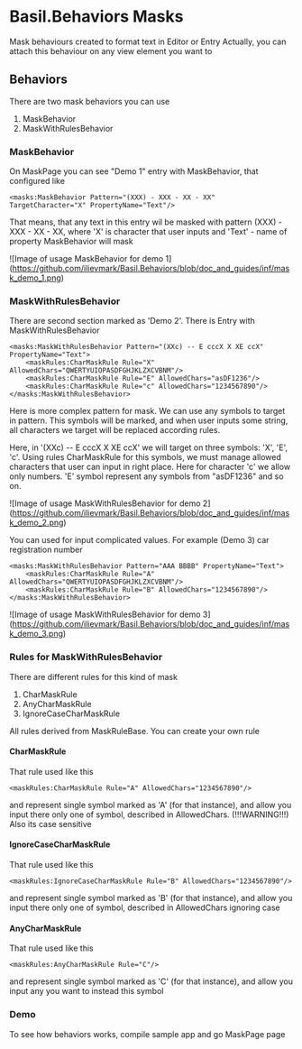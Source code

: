 # Basil.Behaviors Masks

Mask behaviours created to format text in Editor or Entry
Actually, you can attach this behaviour on any view element you want to

## Behaviors
There are two mask behaviors you can use

1. MaskBehavior
2. MaskWithRulesBehavior

### MaskBehavior
On MaskPage you can see "Demo 1" entry with MaskBehavior, that configured like

```
<masks:MaskBehavior Pattern="(XXX) - XXX - XX - XX" TargetCharacter="X" PropertyName="Text"/>
```

That means, that any text in this entry wil be masked with pattern (XXX) - XXX - XX - XX, where 'X' is character that user inputs
and 'Text' - name of property MaskBehavior will mask

![Image of usage MaskBehavior for demo 1]
(https://github.com/ilievmark/Basil.Behaviors/blob/doc_and_guides/inf/mask_demo_1.png)

### MaskWithRulesBehavior
There are second section marked as 'Demo 2'. There is Entry with MaskWithRulesBehavior

```
<masks:MaskWithRulesBehavior Pattern="(XXc) -- E cccX X XE ccX" PropertyName="Text">
    <maskRules:CharMaskRule Rule="X" AllowedChars="QWERTYUIOPASDFGHJKLZXCVBNM"/>
    <maskRules:CharMaskRule Rule="E" AllowedChars="asDF1236"/>
    <maskRules:CharMaskRule Rule="c" AllowedChars="1234567890"/>
</masks:MaskWithRulesBehavior>
```
Here is more complex pattern for mask. We can use any symbols to target in pattern. This symbols will be marked, and when user inputs
some string, all characters we target will be replaced according rules.

Here, in '(XXc) -- E cccX X XE ccX' we will target on three symbols: 'X', 'E', 'c'. Using rules CharMaskRule for this symbols,
we must manage allowed characters that user can input in right place. Here for character 'c' we allow only numbers. 'E' symbol represent
any symbols from "asDF1236" and so on.

![Image of usage MaskWithRulesBehavior for demo 2]
(https://github.com/ilievmark/Basil.Behaviors/blob/doc_and_guides/inf/mask_demo_2.png)

You can used for input complicated values. For example (Demo 3) car registration number

```
<masks:MaskWithRulesBehavior Pattern="AAA BBBB" PropertyName="Text">
    <maskRules:CharMaskRule Rule="A" AllowedChars="QWERTYUIOPASDFGHJKLZXCVBNM"/>
    <maskRules:CharMaskRule Rule="B" AllowedChars="1234567890"/>
</masks:MaskWithRulesBehavior>
```

![Image of usage MaskWithRulesBehavior for demo 3]
(https://github.com/ilievmark/Basil.Behaviors/blob/doc_and_guides/inf/mask_demo_3.png)

### Rules for MaskWithRulesBehavior
There are different rules for this kind of mask

1. CharMaskRule
2. AnyCharMaskRule
3. IgnoreCaseCharMaskRule

All rules derived from MaskRuleBase. You can create your own rule

#### CharMaskRule
That rule used like this

```
<maskRules:CharMaskRule Rule="A" AllowedChars="1234567890"/>
```

and represent single symbol marked as 'A' (for that instance), and allow you input there only one of symbol, described in AllowedChars.
(!!!WARNING!!!) Also its case sensitive

#### IgnoreCaseCharMaskRule
That rule used like this

```
<maskRules:IgnoreCaseCharMaskRule Rule="B" AllowedChars="1234567890"/>
```

and represent single symbol marked as 'B' (for that instance), and allow you input there only one of symbol,
described in AllowedChars ignoring case

#### AnyCharMaskRule
That rule used like this

```
<maskRules:AnyCharMaskRule Rule="C"/>
```
and represent single symbol marked as 'C' (for that instance), and allow you input any you want to instead this symbol

### Demo
To see how behaviors works, compile sample app and go MaskPage page
